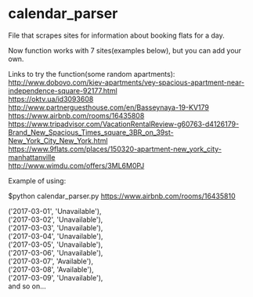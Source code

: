 # calendar_parser
File that scrapes sites for information about booking flats for a day.

Now function works with 7 sites(examples below), but you can add your own.

Links to try the function(some random apartments):  
http://www.dobovo.com/kiev-apartments/vey-spacious-apartment-near-independence-square-92177.html  
https://oktv.ua/id3093608  
http://www.partnerguesthouse.com/en/Basseynaya-19-KV179  
https://www.airbnb.com/rooms/16435808  
https://www.tripadvisor.com/VacationRentalReview-g60763-d4126179-Brand_New_Spacious_Times_square_3BR_on_39st-New_York_City_New_York.html  
https://www.9flats.com/places/150320-apartment-new_york_city-manhattanville  
http://www.wimdu.com/offers/3ML6M0PJ  

Example of using: 

$python calendar_parser.py https://www.airbnb.com/rooms/16435810

('2017-03-01', 'Unavailable'),  
 ('2017-03-02', 'Unavailable'),  
 ('2017-03-03', 'Unavailable'),  
 ('2017-03-04', 'Unavailable'),  
 ('2017-03-05', 'Unavailable'),  
 ('2017-03-06', 'Unavailable'),  
 ('2017-03-07', 'Available'),  
 ('2017-03-08', 'Available'),  
 ('2017-03-09', 'Unavailable'),  
 and so on...
